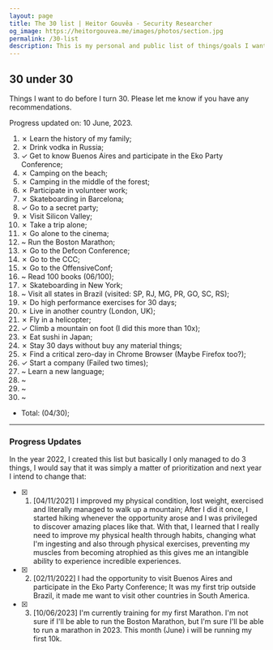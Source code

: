```yaml
---
layout: page
title: The 30 list | Heitor Gouvêa - Security Researcher
og_image: https://heitorgouvea.me/images/photos/section.jpg
permalink: /30-list
description: This is my personal and public list of things/goals I want to do before I turn 30.
---
```


## 30 under 30

Things I want to do before I turn 30. Please let me know if you have any recommendations.

Progress updated on: 10 June, 2023.

1. ✗ Learn the history of my family;
2. ✗ Drink vodka in Russia;
3. ✓ Get to know Buenos Aires and participate in the Eko Party Conference;
4. ✗ Camping on the beach;
5. ✗ Camping in the middle of the forest;
6. ✗ Participate in volunteer work;
7. ✗ Skateboarding in Barcelona;
8. ✓ Go to a secret party;
9. ✗ Visit Silicon Valley;
10. ✗ Take a trip alone;
11. ✗ Go alone to the cinema;
12. ~ Run the Boston Marathon;
13. ✗ Go to the Defcon Conference;
14. ✗ Go to the CCC;
15. ✗ Go to the OffensiveConf;
16. ~ Read 100 books (06/100);
17. ✗ Skateboarding in New York;
18. ~ Visit all states in Brazil (visited: SP, RJ, MG, PR, GO, SC, RS);
19. ✗ Do high performance exercises for 30 days;
20. ✗ Live in another country (London, UK);
21. ✗ Fly in a helicopter;
22. ✓ Climb a mountain on foot (I did this more than 10x);
23. ✗ Eat sushi in Japan;
24. ✗ Stay 30 days without buy any material things;
25. ✗ Find a critical zero-day in Chrome Browser (Maybe Firefox too?);
26. ✓ Start a company (Failed two times);
27. ~ Learn a new language;
28. ~
29. ~
30. ~


- Total: (04/30);

---

### Progress Updates


In the year 2022, I created this list but basically I only managed to do 3 things, I would say that it was simply a matter of prioritization and next year I intend to change that:

- [x] 1. [04/11/2021] I improved my physical condition, lost weight, exercised and literally managed to walk up a mountain; After I did it once, I started hiking whenever the opportunity arose and I was privileged to discover amazing places like that. With that, I learned that I really need to improve my physical health through habits, changing what I'm ingesting and also through physical exercises, preventing my muscles from becoming atrophied as this gives me an intangible ability to experience incredible experiences.

- [x] 2. [02/11/2022] I had the opportunity to visit Buenos Aires and participate in the Eko Party Conference; It was my first trip outside Brazil, it made me want to visit other countries in South America.

- [x] 3. [10/06/2023] I'm currently training for my first Marathon. I'm not sure if I'll be able to run the Boston Marathon, but I'm sure I'll be able to run a marathon in 2023. This month (June) i will be running my first 10k.